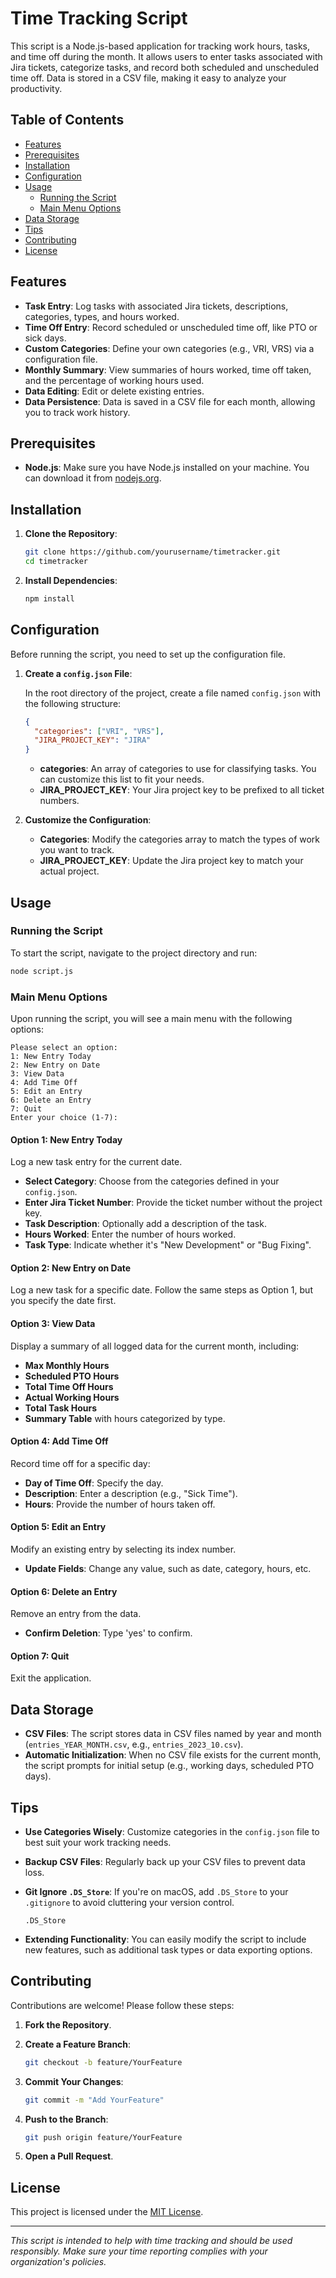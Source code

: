# Time Tracking Script

This script is a Node.js-based application for tracking work hours, tasks, and time off during the month. It allows users to enter tasks associated with Jira tickets, categorize tasks, and record both scheduled and unscheduled time off. Data is stored in a CSV file, making it easy to analyze your productivity.

## Table of Contents

- [Features](#features)
- [Prerequisites](#prerequisites)
- [Installation](#installation)
- [Configuration](#configuration)
- [Usage](#usage)
  - [Running the Script](#running-the-script)
  - [Main Menu Options](#main-menu-options)
- [Data Storage](#data-storage)
- [Tips](#tips)
- [Contributing](#contributing)
- [License](#license)

## Features

- **Task Entry**: Log tasks with associated Jira tickets, descriptions, categories, types, and hours worked.
- **Time Off Entry**: Record scheduled or unscheduled time off, like PTO or sick days.
- **Custom Categories**: Define your own categories (e.g., VRI, VRS) via a configuration file.
- **Monthly Summary**: View summaries of hours worked, time off taken, and the percentage of working hours used.
- **Data Editing**: Edit or delete existing entries.
- **Data Persistence**: Data is saved in a CSV file for each month, allowing you to track work history.

## Prerequisites

- **Node.js**: Make sure you have Node.js installed on your machine. You can download it from [nodejs.org](https://nodejs.org/).

## Installation

1. **Clone the Repository**:

   ```bash
   git clone https://github.com/yourusername/timetracker.git
   cd timetracker
   ```

2. **Install Dependencies**:

   ```bash
   npm install
   ```

## Configuration

Before running the script, you need to set up the configuration file.

1. **Create a `config.json` File**:

   In the root directory of the project, create a file named `config.json` with the following structure:

   ```json
   {
     "categories": ["VRI", "VRS"],
     "JIRA_PROJECT_KEY": "JIRA"
   }
   ```

   - **categories**: An array of categories to use for classifying tasks. You can customize this list to fit your needs.
   - **JIRA_PROJECT_KEY**: Your Jira project key to be prefixed to all ticket numbers.

2. **Customize the Configuration**:
   - **Categories**: Modify the categories array to match the types of work you want to track.
   - **JIRA_PROJECT_KEY**: Update the Jira project key to match your actual project.

## Usage

### Running the Script

To start the script, navigate to the project directory and run:

```bash
node script.js
```

### Main Menu Options

Upon running the script, you will see a main menu with the following options:

```
Please select an option:
1: New Entry Today
2: New Entry on Date
3: View Data
4: Add Time Off
5: Edit an Entry
6: Delete an Entry
7: Quit
Enter your choice (1-7):
```

#### Option 1: New Entry Today
Log a new task entry for the current date.

- **Select Category**: Choose from the categories defined in your `config.json`.
- **Enter Jira Ticket Number**: Provide the ticket number without the project key.
- **Task Description**: Optionally add a description of the task.
- **Hours Worked**: Enter the number of hours worked.
- **Task Type**: Indicate whether it's "New Development" or "Bug Fixing".

#### Option 2: New Entry on Date
Log a new task for a specific date. Follow the same steps as Option 1, but you specify the date first.

#### Option 3: View Data
Display a summary of all logged data for the current month, including:

- **Max Monthly Hours**
- **Scheduled PTO Hours**
- **Total Time Off Hours**
- **Actual Working Hours**
- **Total Task Hours**
- **Summary Table** with hours categorized by type.

#### Option 4: Add Time Off
Record time off for a specific day:
- **Day of Time Off**: Specify the day.
- **Description**: Enter a description (e.g., "Sick Time").
- **Hours**: Provide the number of hours taken off.

#### Option 5: Edit an Entry
Modify an existing entry by selecting its index number.
- **Update Fields**: Change any value, such as date, category, hours, etc.

#### Option 6: Delete an Entry
Remove an entry from the data.
- **Confirm Deletion**: Type 'yes' to confirm.

#### Option 7: Quit
Exit the application.

## Data Storage

- **CSV Files**: The script stores data in CSV files named by year and month (`entries_YEAR_MONTH.csv`, e.g., `entries_2023_10.csv`).
- **Automatic Initialization**: When no CSV file exists for the current month, the script prompts for initial setup (e.g., working days, scheduled PTO days).

## Tips

- **Use Categories Wisely**: Customize categories in the `config.json` file to best suit your work tracking needs.
- **Backup CSV Files**: Regularly back up your CSV files to prevent data loss.
- **Git Ignore `.DS_Store`**: If you're on macOS, add `.DS_Store` to your `.gitignore` to avoid cluttering your version control.

  ```gitignore
  .DS_Store
  ```

- **Extending Functionality**: You can easily modify the script to include new features, such as additional task types or data exporting options.

## Contributing

Contributions are welcome! Please follow these steps:

1. **Fork the Repository**.
2. **Create a Feature Branch**:

   ```bash
   git checkout -b feature/YourFeature
   ```

3. **Commit Your Changes**:

   ```bash
   git commit -m "Add YourFeature"
   ```

4. **Push to the Branch**:

   ```bash
   git push origin feature/YourFeature
   ```

5. **Open a Pull Request**.

## License

This project is licensed under the [MIT License](LICENSE).

---

*This script is intended to help with time tracking and should be used responsibly. Make sure your time reporting complies with your organization's policies.*

